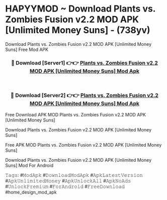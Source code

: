 # HAPYYMOD ~ Download Plants vs. Zombies Fusion v2.2 MOD APK [Unlimited Money Suns] - (738yv)
Download Plants vs. Zombies Fusion v2.2 MOD APK [Unlimited Money Suns] Free Mod APK

<div align="center">
<h3>🔴 Download [Server1] 👉👉 <a href="https://apk-comot.site?title=Plants_vs._Zombies_Fusion_v2.2_MOD_APK_[Unlimited_Money_Suns]">Plants vs. Zombies Fusion v2.2 MOD APK [Unlimited Money Suns] Mod Apk</a></h3><br>

<h3>🔴 Download [Server2] 👉👉 <a href="https://apk-comot.site?title=Plants_vs._Zombies_Fusion_v2.2_MOD_APK_[Unlimited_Money_Suns]">Plants vs. Zombies Fusion v2.2 MOD APK [Unlimited Money Suns] Mod Apk</a></h3>
</div>


Free Download APK MOD Plants vs. Zombies Fusion v2.2 MOD APK [Unlimited Money Suns]

Download Plants vs. Zombies Fusion v2.2 MOD APK [Unlimited Money Suns] 

Free APK MOD Plants vs. Zombies Fusion v2.2 MOD APK [Unlimited Money Suns] 

Download Plants vs. Zombies Fusion v2.2 MOD APK [Unlimited Money Suns] Mod For Android

𝚃𝚊𝚐𝚜: #𝙼𝚘𝚍𝙰𝚙𝚔 #𝙳𝚘𝚠𝚗𝚕𝚘𝚊𝚍𝙼𝚘𝚍𝙰𝚙𝚔 #𝙰𝚙𝚔𝙻𝚊𝚝𝚎𝚜𝚝𝚅𝚎𝚛𝚜𝚒𝚘𝚗 #𝙰𝚙𝚔𝚄𝚗𝚕𝚒𝚖𝚒𝚝𝚎𝚍𝙼𝚘𝚗𝚎𝚢 #𝙰𝚙𝚔𝚄𝚗𝚕𝚘𝚌𝚔𝙰𝚕𝚕 #𝙰𝚙𝚔𝙽𝚘𝙰𝚍𝚜 #𝚄𝚗𝚕𝚘𝚌𝚔𝙿𝚛𝚎𝚖𝚒𝚞𝚖 #𝙵𝚘𝚛𝙰𝚗𝚍𝚛𝚘𝚒𝚍 #𝙵𝚛𝚎𝚎𝙳𝚘𝚠𝚗𝚕𝚘𝚊𝚍 #home_design_mod_apk